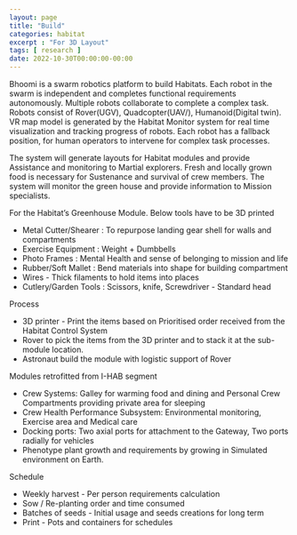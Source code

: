 ```yaml
---
layout: page
title: "Build"
categories: habitat
excerpt : "For 3D Layout"
tags: [ research ]
date: 2022-10-30T00:00:00-00:00
---
```


Bhoomi is a swarm robotics platform to build Habitats. Each robot in the swarm is independent
and completes functional requirements autonomously. Multiple robots collaborate to complete a complex
task. Robots consist of Rover(UGV), Quadcopter(UAV/), Humanoid(Digital twin). VR map model is
generated by the Habitat Monitor system for real time visualization and tracking progress of robots. Each
robot has a fallback position, for human operators to intervene for complex task processes.

The system will generate layouts for Habitat modules and provide Assistance and monitoring to Martial
explorers. Fresh and locally grown food is necessary for Sustenance and survival of crew members. The
system will monitor the green house and provide information to Mission specialists.


For the Habitat’s Greenhouse Module. Below tools have to be 3D printed

* Metal Cutter/Shearer : To repurpose landing gear shell for walls and compartments
* Exercise Equipment : Weight + Dumbbells
* Photo Frames : Mental Health and sense of belonging to mission and life
* Rubber/Soft Mallet : Bend materials into shape for building compartment
* Wires - Thick filaments to hold items into places
* Cutlery/Garden Tools : Scissors, knife, Screwdriver - Standard head

Process

* 3D printer - Print the items based on Prioritised order received from the Habitat Control System
* Rover to pick the items from the 3D printer and to stack it at the sub-module location.
*  Astronaut build the module with logistic support of Rover

Modules retrofitted from I-HAB segment

* Crew Systems: Galley for warming food and dining and Personal Crew Compartments providing
private area for sleeping
* Crew Health Performance Subsystem: Environmental monitoring, Exercise area and Medical
care
* Docking ports: Two axial ports for attachment to the Gateway, Two ports radially for vehicles
* Phenotype plant growth and requirements by growing in Simulated environment on Earth.

Schedule

* Weekly harvest - Per person requirements calculation
* Sow / Re-planting order and time consumed
* Batches of seeds - Initial usage and seeds creations for long term
* Print - Pots and containers for schedules

<!-- 

* Boundary Wall
  * Wire Mesh + Stones
    * Example
      * <a href="https://lh3.googleusercontent.com/uVIfvXTr6I4Yyg3McMdZ56UFOgmDC8dsaydUX3CMsIBFH4JePPizY9nk8JE0cxHk2i4=w2400?source=screenshot.guru"> <img src="https://lh3.googleusercontent.com/uVIfvXTr6I4Yyg3McMdZ56UFOgmDC8dsaydUX3CMsIBFH4JePPizY9nk8JE0cxHk2i4=w1200-h630-p" width="300" height="300" loading="lazy" /> </a>

* Exercise Machines
  * Skiwalker
    * <a href="https://lh6.googleusercontent.com/ViKMFeYxOslm-tQMlCnE6pjc-Z3zN9iXxZbVVAr_Cf4hrL78RQQSFBCBgQID54WIan8=w2400?source=screenshot.guru"> <img src="https://lh6.googleusercontent.com/ViKMFeYxOslm-tQMlCnE6pjc-Z3zN9iXxZbVVAr_Cf4hrL78RQQSFBCBgQID54WIan8=w1200-h630-p" width="300" height="300" loading="lazy" /> </a>

-->
  